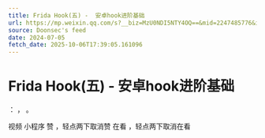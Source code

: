 ```yaml
---
title: Frida Hook(五) -  安卓hook进阶基础
url: https://mp.weixin.qq.com/s?__biz=MzU0NDI5NTY4OQ==&mid=2247485776&idx=1&sn=169b3621548b0e3648b81002f84797a2
source: Doonsec's feed
date: 2024-07-05
fetch_date: 2025-10-06T17:39:05.161096
---
```


# Frida Hook(五) -  安卓hook进阶基础

：
，
。

视频
小程序
赞
，轻点两下取消赞
在看
，轻点两下取消在看